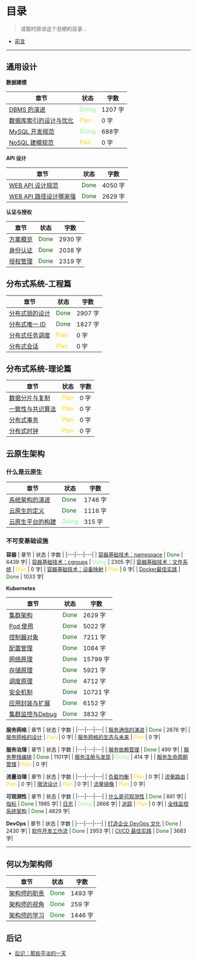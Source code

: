 # 目录

> 请暂时原谅这个丑陋的目录...


- [前言](https://zouyingjie.github.io/cloudnativenotes/end/about.html)

---

## 通用设计

**数据建模**

| 章节 | 状态 | 字数 |
|---|---|---|
| [DBMS 的演进](https://zouyingjie.github.io/cloudnativenotes/common-design/modeling/history.html)|  <font color=#90EE90>Doing</font> |  1207 字|
| [数据库索引的设计与优化](https://zouyingjie.github.io/cloudnativenotes/common-design/modeling/index.html) |  <font color=#FFD700>Plan</font>  | 0 字|
| [MySQL 开发规范](https://zouyingjie.github.io/cloudnativenotes/common-design/modeling/mysql.html) |  <font color=#90EE90>Doing</font>  | 688字|
| [NoSQL 建模规范](https://zouyingjie.github.io/cloudnativenotes/common-design/modeling/nosql.html) |  <font color=#FFD700>Plan</font> |  0 字|

**API 设计**

| 章节 | 状态 | 字数 |
|---|---|---|
| [WEB API 设计规范](https://zouyingjie.github.io/cloudnativenotes/common-design/api/rest.html) |  <font color=#006400>Done</font>  |  4050 字|
| [WEB API 路径设计哪家强](https://zouyingjie.github.io/cloudnativenotes/common-design/api/webapi.html) |  <font color=#006400>Done</font>  | 2629 字|

**认证与授权**

| 章节 | 状态 | 字数 |
|---|---|---|
| [方案概览](https://zouyingjie.github.io/cloudnativenotes/common-design/security/roadmap.html) | <font color=#006400>Done</font>  | 2930 字 |
| [身份认证](https://zouyingjie.github.io/cloudnativenotes/common-design/security/auth.html) | <font color=#006400>Done</font>  | 2038 字 |
| [授权管理](https://zouyingjie.github.io/cloudnativenotes/common-design/security/permission.html) | <font color=#006400>Done</font>  | 2319 字 |



## 分布式系统-工程篇

| 章节 | 状态 | 字数 |
|---|---|---|
| [分布式锁的设计](https://zouyingjie.github.io/cloudnativenotes/distributed-system-engineering/distributed-lock.html) | <font color=#006400>Done</font> | 2907 字|
| [分布式唯一 ID](https://zouyingjie.github.io/cloudnativenotes/distributed-system-engineering/uniqueid.html) | <font color=#006400>Done</font> | 1827 字|
| [分布式任务调度](https://zouyingjie.github.io/cloudnativenotes/distributed-system-engineering/cron.html) | <font color=#FFD700>Plan</font> | 0 字|
| [分布式会话](https://zouyingjie.github.io/cloudnativenotes/distributed-system-engineering/session.html) | <font color=#FFD700>Plan</font> | 0 字|


## 分布式系统-理论篇

| 章节 | 状态 | 字数 |
|---|---|---|
| [数据分片与复制](https://zouyingjie.github.io/cloudnativenotes/distributed-system-theory/sharding-and-replication.html) | <font color=#FFD700>Plan</font> | 0 字|
| [一致性与共识算法](https://zouyingjie.github.io/cloudnativenotes/distributed-system-theory/consistency-and-consensus.html) | <font color=#FFD700>Plan</font> | 0 字|
| [分布式事务](https://zouyingjie.github.io/cloudnativenotes/distributed-system-theory/transaction.html) | <font color=#FFD700>Plan</font> | 0 字|
| [分布式时钟](https://zouyingjie.github.io/cloudnativenotes/distributed-system-theory/clock.html) | <font color=#FFD700>Plan</font> | 0 字|


## 云原生架构
### 什么是云原生

| 章节 | 状态 | 字数 |
|---|---|---|
| [系统架构的演进](https://zouyingjie.github.io/cloudnativenotes/cloudnative/architecture/architecture.html) | <font color=#006400>Done</font> | 1746 字|
| [云原生的定义](https://zouyingjie.github.io/cloudnativenotes/cloudnative/architecture/definition.html) | <font color=#006400>Done</font> | 1116 字|
| [云原生平台的构建](https://zouyingjie.github.io/cloudnativenotes/cloudnative/architecture/pass.html) | <font color=#90EE90>Doing</font>  | 315 字|
### 不可变基础设施
  
**容器**
| 章节 | 状态 | 字数 |
|---|---|---|
| [容器基础技术：namespace](https://zouyingjie.github.io/cloudnativenotes/cloudnative/container/docker-namespace.html) |  <font color=#006400>Done</font>  | 6439 字|
| [容器基础技术：cgroups](https://zouyingjie.github.io/cloudnativenotes/cloudnative/container/docker-cgroups.html) |  <font color=#90EE90>Doing</font>  | 2305 字|
| [容器基础技术：文件系统](https://zouyingjie.github.io/cloudnativenotes/cloudnative/container/docker-filesystem.html) | <font color=#FFD700>Plan</font> | 0 字|
| [容器基础技术：设备映射](https://zouyingjie.github.io/cloudnativenotes/cloudnative/container/docker-devicemapper.html) | <font color=#FFD700>Plan</font> | 0 字|
| [Docker最佳实践](https://zouyingjie.github.io/cloudnativenotes/cloudnative/container/docker.html) | <font color=#006400>Done</font>  | 1033 字|

**Kubernetes**

| 章节 | 状态 | 字数 |
|---|---|---|
| [集群架构](https://zouyingjie.github.io/cloudnativenotes/cloudnative/kubernetes/architecture.html) | <font color=#006400>Done</font>  | 2629 字|
| [Pod 使用](https://zouyingjie.github.io/cloudnativenotes/cloudnative/kubernetes/pod.html) | <font color=#006400>Done</font>  | 5022 字|
| [控制器对象](https://zouyingjie.github.io/cloudnativenotes/cloudnative/kubernetes/controller.html) | <font color=#006400>Done</font>  | 7211 字|
| [配置管理](https://zouyingjie.github.io/cloudnativenotes/cloudnative/kubernetes/config.html) | <font color=#006400>Done</font>  | 1084 字|
| [网络原理](https://zouyingjie.github.io/cloudnativenotes/cloudnative/kubernetes/network.html) | <font color=#006400>Done</font>  | 15799 字|
| [存储原理](https://zouyingjie.github.io/cloudnativenotes/cloudnative/kubernetes/storage.html) | <font color=#006400>Done</font>  | 5921 字|
| [调度原理](https://zouyingjie.github.io/cloudnativenotes/cloudnative/kubernetes/scheduler.html) | <font color=#006400>Done</font>  | 4712 字|
| [安全机制](https://zouyingjie.github.io/cloudnativenotes/cloudnative/kubernetes/security.html) | <font color=#006400>Done</font>  | 10721 字|
| [应用封装与扩展](https://zouyingjie.github.io/cloudnativenotes/cloudnative/kubernetes/application.html) | <font color=#006400>Done</font>  | 6152 字|
| [集群监控与Debug](https://zouyingjie.github.io/cloudnativenotes/cloudnative/kubernetes/monitoring.html) | <font color=#006400>Done</font>  | 3832 字|

**服务网格**
| 章节 | 状态 | 字数 |
|---|---|---|
| [服务通信的演进](https://zouyingjie.github.io/cloudnativenotes/cloudnative/servicemesh/communication.html) |  <font color=#006400>Done</font>  | 2876 字|
| [服务网格的设计](https://zouyingjie.github.io/cloudnativenotes/cloudnative/servicemesh/design.html) |  <font color=#FFD700>Plan</font>  | 0 字|
| [服务网格的生态与未来](https://zouyingjie.github.io/cloudnativenotes/cloudnative/servicemesh/servicemesh.html) |  <font color=#FFD700>Plan</font>  | 0 字|

**服务治理**
| 章节 | 状态 | 字数 |
|---|---|---|
| [服务依赖管理](https://zouyingjie.github.io/cloudnativenotes/cloudnative/service/dependency.html) |  <font color=#006400>Done</font>  | 499 字|
| [服务整栈编排](https://zouyingjie.github.io/cloudnativenotes/cloudnative/service/stack.html) |  <font color=#006400>Done</font>  | 1101字|
| [服务注册与发现](https://zouyingjie.github.io/cloudnativenotes/cloudnative/service/discovery.html) |  <font color=#90EE90>Doing</font>  | 414 字 |
| [服务生命周期管理](https://zouyingjie.github.io/cloudnativenotes/cloudnative/service/lifecycle.html) |  <font color=#FFD700>Plan</font>  | 0 字|



**流量治理**
| 章节 | 状态 | 字数 |
|---|---|---|
| [负载均衡](https://zouyingjie.github.io/cloudnativenotes/cloudnative/service/traffic/loadbalancing.html) | <font color=#FFD700>Plan</font>  | 0 字|
| [流量路由](https://zouyingjie.github.io/cloudnativenotes/cloudnative/service/traffic/routing.html) | <font color=#FFD700>Plan</font>  | 0 字|
| [限流设计](https://zouyingjie.github.io/cloudnativenotes/cloudnative/service/traffic/rate-limiting.html) | <font color=#FFD700>Plan</font>  | 0 字|
| [流量镜像](https://zouyingjie.github.io/cloudnativenotes/cloudnative/service/traffic/mirroring.html) |  <font color=#FFD700>Plan</font>  | 0 字|

**可观测性**
| 章节 | 状态 | 字数 |
|---|---|---|
| [什么是可观测性](https://zouyingjie.github.io/cloudnativenotes/cloudnative/observability/definition.html) | <font color=#006400>Done</font>  | 881 字|
| [指标](https://zouyingjie.github.io/cloudnativenotes/cloudnative/observability/metrics.html) | <font color=#006400>Done</font>  | 1985 字|
| [日志](https://zouyingjie.github.io/cloudnativenotes/cloudnative/observability/logging.html) | <font color=#90EE90>Doing</font>   | 2668 字|
| [追踪](https://zouyingjie.github.io/cloudnativenotes/cloudnative/observability/trace.html) | <font color=#FFD700>Plan</font>  | 0 字|
| [全栈监控系统架构](https://zouyingjie.github.io/cloudnativenotes/cloudnative/observability/monitoring.html) | <font color=#006400>Done</font>  | 4829 字|

**DevOps**
| 章节 | 状态 | 字数 |
|---|---|---|
| [打造企业 DevOps 文化](https://zouyingjie.github.io/cloudnativenotes/cloudnative/devops/devops.html) | <font color=#006400>Done</font>  | 2430 字|
| [软件开发工作流](https://zouyingjie.github.io/cloudnativenotes/cloudnative/devops/gitflow.html) | <font color=#006400>Done</font>  |  2953 字|
| [CI/CD 最佳实践](https://zouyingjie.github.io/cloudnativenotes/cloudnative/devops/cicd.html) | <font color=#006400>Done</font>  | 3683 字|

---

## 何以为架构师

| 章节 | 状态 | 字数 |
|---|---|---|
| [架构师的职责](https://zouyingjie.github.io/cloudnativenotes/end/responsibility.html) | <font color=#008000>Done</font>  | 1493 字|
| [架构师的视角](https://zouyingjie.github.io/cloudnativenotes/end/perspective.html) | <font color=#008000>Done</font>  | 259 字 |
| [架构师的学习](https://zouyingjie.github.io/cloudnativenotes/end/learn.html) | <font color=#008000>Done</font> | 1446 字 |



## 后记

- [后记：那些平淡的一天](https://zouyingjie.github.io/cloudnativenotes/end/dots.html)